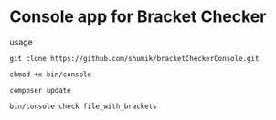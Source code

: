 Console app for Bracket Checker
===

usage

    git clone https://github.com/shumik/bracketCheckerConsole.git
    
    chmod +x bin/console
    
    composer update
    
    bin/console check file_with_brackets